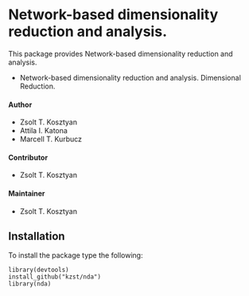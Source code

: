 # Network-based dimensionality reduction and analysis.

This package provides Network-based dimensionality reduction and analysis. 

* Network-based dimensionality reduction and analysis. Dimensional Reduction.

#### Author

* Zsolt T. Kosztyan
* Attila I. Katona
* Marcell T. Kurbucz

#### Contributor

* Zsolt T. Kosztyan

#### Maintainer

* Zsolt T. Kosztyan

## Installation

To install the package type the following:


```
library(devtools)
install_github("kzst/nda")
library(nda)
```

